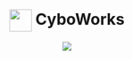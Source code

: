 <h1 align="center"><a href="https://github.com/Cybo2"><img src="https://avatars.githubusercontent.com/u/34990189" align="center" width="40" height="40"></a> CyboWorks</h1>

<p align="center">
    <a href="https://twitter.com/cybozzz/"><img src="https://img.shields.io/badge/Cybozzz%20-%231DA1F2.svg?&style=for-the-badge&logo=Discord&logoColor=white"></a>
</p>
